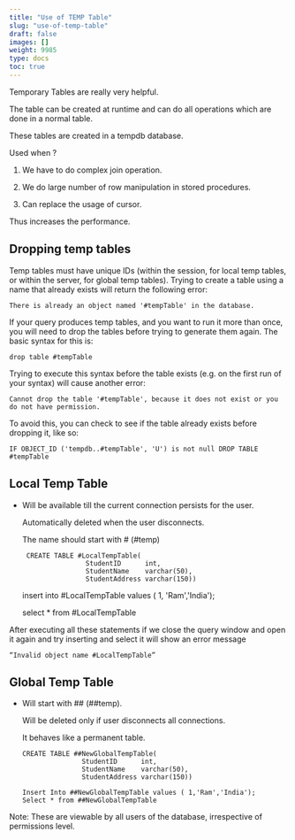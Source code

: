 ```yaml
---
title: "Use of TEMP Table"
slug: "use-of-temp-table"
draft: false
images: []
weight: 9985
type: docs
toc: true
---
```


Temporary Tables are really very helpful. 

The table can be created at runtime and can do all operations which are done in a normal table. 

These tables are created in a tempdb database.

Used when ? 

1. We have to do complex join operation.

2. We do large number of row manipulation in stored procedures.

3. Can replace the usage of cursor.

Thus increases the performance.


## Dropping temp tables
Temp tables must have unique IDs (within the session, for local temp tables, or within the server, for global temp tables).  Trying to create a table using a name that already exists will return the following error:

    There is already an object named '#tempTable' in the database.

If your query produces temp tables, and you want to run it more than once, you will need to drop the tables before trying to generate them again.  The basic syntax for this is:

    drop table #tempTable

Trying to execute this syntax before the table exists (e.g. on the first run of your syntax) will cause another error:

    Cannot drop the table '#tempTable', because it does not exist or you do not have permission.

To avoid this, you can check to see if the table already exists before dropping it, like so:

    IF OBJECT_ID ('tempdb..#tempTable', 'U') is not null DROP TABLE #tempTable




## Local Temp Table 
 - Will be available till the current connection persists for the user. 
   
   Automatically deleted when the user disconnects. 
   
   The name should start with # (#temp)

        CREATE TABLE #LocalTempTable(
                       StudentID      int,
                       StudentName    varchar(50), 
                       StudentAddress varchar(150))


    insert into #LocalTempTable values ( 1, 'Ram','India');

    select * from #LocalTempTable

After executing all these statements if we close the query window and open it again and try inserting and select it will show an error message 
                  
    “Invalid object name #LocalTempTable”


## Global Temp Table
 - Will start with ## (##temp). 
   
   Will be deleted only if user disconnects all connections. 
   
   It behaves like a permanent table.

       CREATE TABLE ##NewGlobalTempTable(
                      StudentID      int,
                      StudentName    varchar(50), 
                      StudentAddress varchar(150))

       Insert Into ##NewGlobalTempTable values ( 1,'Ram','India');
       Select * from ##NewGlobalTempTable

Note: These are viewable by all users of the database, irrespective of permissions level.  

